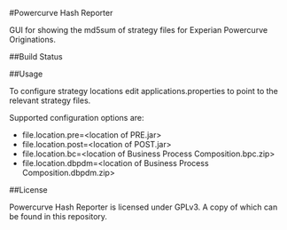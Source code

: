 #Powercurve Hash Reporter

GUI for showing the md5sum of strategy files for Experian Powercurve Originations.

##Build Status

##Usage

To configure strategy locations edit applications.properties to point to the relevant strategy files.

Supported configuration options are:

* file.location.pre=\<location of PRE.jar\>
* file.location.post=\<location of POST.jar\>
* file.location.bc=\<location of Business Process Composition.bpc.zip\>
* file.location.dbpdm=\<location of Business Process Composition.dbpdm.zip\>

##License

Powercurve Hash Reporter is licensed under GPLv3. A copy of which can be found in this repository.
